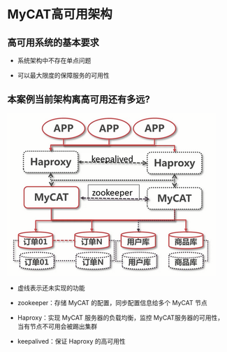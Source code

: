 # MyCAT高可用架构

## 高可用系统的基本要求

- 系统架构中不存在单点问题

- 可以最大限度的保障服务的可用性

## 本案例当前架构离高可用还有多远?

![image](../images/04.png)

- 虚线表示还未实现的功能

- zookeeper：存储 MyCAT 的配置，同步配置信息给多个 MyCAT 节点

- Haproxy：实现 MyCAT 服务器的负载均衡，监控 MyCAT服务器的可用性，当有节点不可用会被踢出集群

- keepalived：保证 Haproxy 的高可用性




